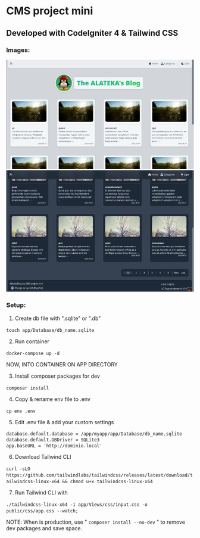 # CMS project mini
## Developed with CodeIgniter 4 & Tailwind CSS

### Images:
![Demo1](Demo1.webp)
![Demo2](Demo2.webp)

### Setup:

1. Create db file with ".sqlite" or ".db"

`touch app/Database/db_name.sqlite`

2. Run container

`docker-compose up -d`

NOW, INTO CONTAINER ON APP DIRECTORY

3. Install composer packages for dev

`composer install`

4. Copy & rename env file to .env

`cp env .env`

5. Edit .env file & add your custom settings
```
database.default.database = /app/myapp/app/Database/db_name.sqlite
database.default.DBDriver = SQLite3
app.baseURL = 'http://dominio.local'
```

6. Download Tailwind CLI

`curl -sLO https://github.com/tailwindlabs/tailwindcss/releases/latest/download/tailwindcss-linux-x64 && chmod u+x tailwindcss-linux-x64`

7. Run Tailwind CLI with

`./tailwindcss-linux-x64 -i app/Views/css/input.css -o public/css/app.css --watch;`

NOTE: When is production, use
" `composer install --no-dev` "
to remove dev packages and save space.
